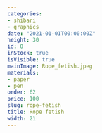 ```yaml
---
categories:
- shibari
- graphics
date: "2021-01-01T00:00:00Z"
height: 30
id: 0
inStock: true
isVisible: true
mainImage: Rope_fetish.jpeg
materials:
- paper
- pen
order: 62
price: 100
slug: rope-fetish
title: Rope fetish
width: 21
---
```



